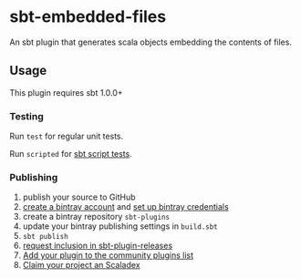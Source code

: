 # sbt-embedded-files

An sbt plugin that generates scala objects embedding the contents of files.

## Usage

This plugin requires sbt 1.0.0+

### Testing

Run `test` for regular unit tests.

Run `scripted` for [sbt script tests](http://www.scala-sbt.org/1.x/docs/Testing-sbt-plugins.html).

### Publishing

1. publish your source to GitHub
2. [create a bintray account](https://bintray.com/signup/index) and [set up bintray credentials](https://github.com/sbt/sbt-bintray#publishing)
3. create a bintray repository `sbt-plugins` 
4. update your bintray publishing settings in `build.sbt`
5. `sbt publish`
6. [request inclusion in sbt-plugin-releases](https://bintray.com/sbt/sbt-plugin-releases)
7. [Add your plugin to the community plugins list](https://github.com/sbt/website#attention-plugin-authors)
8. [Claim your project an Scaladex](https://github.com/scalacenter/scaladex-contrib#claim-your-project)
